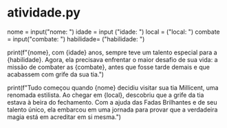# atividade.py
nome = input("nome: ")
idade = input ("idade: ")
local = ("local: ")
combate = input("combate: ")
habilidade= ("habilidade: ")

print(f"{nome}, com {idade} anos, sempre teve um talento especial para a {habilidade}. Agora, ela precisava enfrentar o maior desafio de sua vida: a missão de combater as {combate}, antes que fosse tarde demais e que acabassem com grife da sua tia.")

print(f"Tudo começou quando {nome} decidiu visitar sua tia Millicent, uma renomada estilista. Ao chegar em {local}, descobriu que a grife da tia estava à beira do fechamento. Com a ajuda das  Fadas Brilhantes e de seu talento único, ela embarcou em uma jornada para provar que a verdadeira magia está em acreditar em si mesma.")
